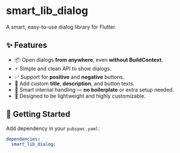 # smart_lib_dialog

A smart, easy-to-use dialog library for Flutter.

## ✨ Features

- 📦 Open dialogs **from anywhere**, even **without BuildContext**.
- ⚡ Simple and clean API to show dialogs.
- ✅ Support for **positive** and **negative** buttons.
- 📝 Add custom **title**, **description**, and button texts.
- 🧠 Smart internal handling — **no boilerplate** or extra setup needed.
- 🧩 Designed to be lightweight and highly customizable.

## 🚀 Getting Started

Add dependency in your `pubspec.yaml`:

```yaml
dependencies:
  smart_lib_dialog: